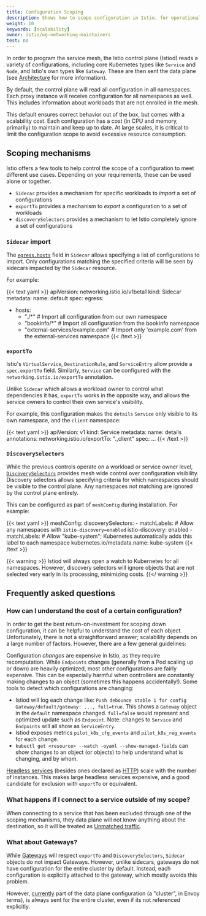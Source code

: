 ```yaml
---
title: Configuration Scoping
description: Shows how to scope configuration in Istio, for operational and performance benefits.
weight: 10
keywords: [scalability]
owner: istio/wg-networking-maintainers
test: no
---
```


In order to program the service mesh, the Istio control plane (Istiod) reads a variety of configurations, including core Kubernetes types like `Service` and `Node`,
and Istio's own types like `Gateway`.
These are then sent the data plane (see [Architecture](/docs/ops/deployment/architecture/) for more information).

By default, the control plane will read all configuration in all namespaces.
Each proxy instance will receive configuration for all namespaces as well.
This includes information about workloads that are not enrolled in the mesh.

This default ensures correct behavior out of the box, but comes with a scalability cost.
Each configuration has a cost (in CPU and memory, primarily) to maintain and keep up to date.
At large scales, it is critical to limit the configuration scope to avoid excessive resource consumption.

## Scoping mechanisms

Istio offers a few tools to help control the scope of a configuration to meet different use cases.
Depending on your requirements, these can be used alone or together.

* `Sidecar` provides a mechanism for specific workloads to _import_ a set of configurations
* `exportTo` provides a mechanism to _export_ a configuration to a set of workloads
* `discoverySelectors` provides a mechanism to let Istio completely ignore a set of configurations

### `Sidecar` import

The [`egress.hosts`](/docs/reference/config/networking/sidecar/#IstioEgressListener) field in `Sidecar`
allows specifying a list of configurations to import.
Only configurations matching the specified criteria will be seen by sidecars impacted by the `Sidecar` resource.

For example:

{{< text yaml >}}
apiVersion: networking.istio.io/v1beta1
kind: Sidecar
metadata:
  name: default
spec:
  egress:
  - hosts:
    - "./*" # Import all configuration from our own namespace
    - "bookinfo/*" # Import all configuration from the bookinfo namespace
    - "external-services/example.com" # Import only 'example.com' from the external-services namespace
{{< /text >}}

### `exportTo`

Istio's `VirtualService`, `DestinationRule`, and `ServiceEntry` allow provide a `spec.exportTo` field.
Similarly, `Service` can be configured with the `networking.istio.io/exportTo` annotation.

Unlike `Sidecar` which allows a workload owner to control what dependencies it has, `exportTo` works in the opposite way, and allows the service owners to control
their own service's visibility.

For example, this configuration makes the `details` `Service` only visible to its own namespace, and the `client` namespace:

{{< text yaml >}}
apiVersion: v1
kind: Service
metadata:
  name: details
  annotations:
    networking.istio.io/exportTo: ".,client"
spec: ...
{{< /text >}}

### `DiscoverySelectors`

While the previous controls operate on a workload or service owner level, [`DiscoverySelectors`](/docs/reference/config/istio.mesh.v1alpha1/#MeshConfig) provides mesh wide control over configuration visibility.
Discovery selectors allows specifying criteria for which namespaces should be visible to the control plane.
Any namespaces not matching are ignored by the control plane entirely.

This can be configured as part of `meshConfig` during installation. For example:

{{< text yaml >}}
meshConfig:
  discoverySelectors:
    - matchLabels:
        # Allow any namespaces with `istio-discovery=enabled`
        istio-discovery: enabled
    - matchLabels:
        # Allow "kube-system"; Kubernetes automatically adds this label to each namespace
        kubernetes.io/metadata.name: kube-system
{{< /text >}}

{{< warning >}}
Istiod will always open a watch to Kubernetes for all namespaces.
However, discovery selectors will ignore objects that are not selected very early in its processing, minimizing costs.
{{</ warning >}}

## Frequently asked questions

### How can I understand the cost of a certain configuration?

In order to get the best return-on-investment for scoping down configuration, it can be helpful to understand the cost of each object.
Unfortunately, there is not a straightforward answer; scalability depends on a large number of factors.
However, there are a few general guidelines:

Configuration *changes* are expensive in Istio, as they require recomputation.
While `Endpoints` changes (generally from a Pod scaling up or down) are heavily optimized, most other configurations are fairly expensive.
This can be especially harmful when controllers are constantly making changes to an object (sometimes this happens accidentally!).
Some tools to detect which configurations are changing:
* Istiod will log each change like: `Push debounce stable 1 for config Gateway/default/gateway: ..., full=true`.
  This shows a `Gateway` object in the `default` namespace changed. `full=false` would represent and optimized update such as `Endpoint`.
  Note: changes to `Service` and `Endpoints` will all show as `ServiceEntry`.
* Istiod exposes metrics `pilot_k8s_cfg_events` and `pilot_k8s_reg_events` for each change.
* `kubectl get <resource> --watch -oyaml --show-managed-fields` can show changes to an object (or objects) to help understand what is changing, and by whom.

[Headless services](https://kubernetes.io/docs/concepts/services-networking/service/#headless-services) (besides ones declared as [HTTP](/docs/ops/configuration/traffic-management/protocol-selection/#explicit-protocol-selection))
scale with the number of instances. This makes large headless services expensive, and a good candidate for exclusion with `exportTo` or equivalent.

### What happens if I connect to a service outside of my scope?

When connecting to a service that has been excluded through one of the scoping mechanisms, they data plane will not know anything about the destination,
so it will be treated as [Unmatched traffic](/docs/ops/configuration/traffic-management/traffic-routing/#unmatched-traffic).

### What about Gateways?

While [Gateways](/docs/setup/additional-setup/gateway/) will respect `exportTo` and `DiscoverySelectors`, `Sidecar` objects do not impact Gateways.
However, unlike sidecars, gateways do not have configuration for the entire cluster by default.
Instead, each configuration is explicitly attached to the gateway, which mostly avoids this problem.

However, [currently](https://github.com/istio/istio/issues/29131) part of the data plane configuration (a "cluster", in Envoy terms), is always sent for
the entire cluster, even if its not referenced explicitly.
